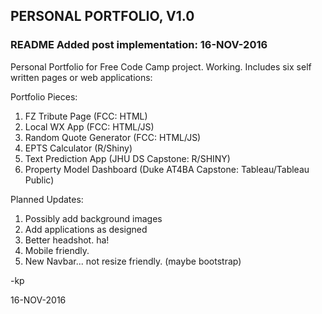 ## PERSONAL PORTFOLIO, V1.0
### README Added post implementation: 16-NOV-2016

Personal Portfolio for Free Code Camp project.  Working.  Includes six self written pages or web applications:

Portfolio Pieces:
1. FZ Tribute Page (FCC: HTML)
2. Local WX App (FCC: HTML/JS)
3. Random Quote Generator (FCC: HTML/JS)
4. EPTS Calculator (R/Shiny)
5. Text Prediction App (JHU DS Capstone: R/SHINY)
6. Property Model Dashboard (Duke AT4BA Capstone: Tableau/Tableau Public)

Planned Updates:
1. Possibly add background images
2. Add applications as designed
3. Better headshot. ha!
4. Mobile friendly.
5. New Navbar... not resize friendly. (maybe bootstrap)

-kp
 
16-NOV-2016

